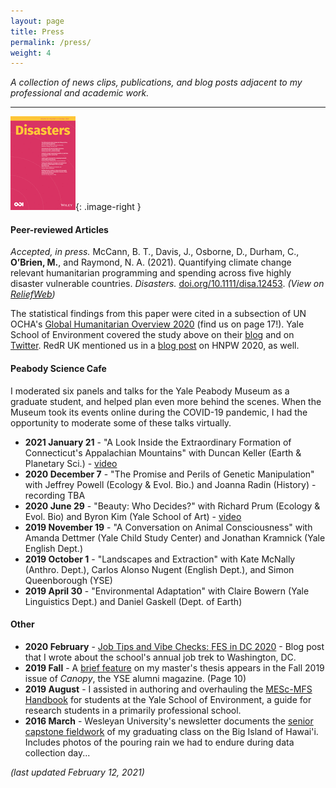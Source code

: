```yaml
---
layout: page
title: Press
permalink: /press/
weight: 4
---
```

<style type="text/css">
.image-right {
	display: block; 
	padding-left: 15px;
	float: right;
}
</style>

*A collection of news clips, publications, and blog posts adjacent to my professional and academic work.*

---

![Disasters cover](/myassets/disasters_cover.jpg){: .image-right }

#### Peer-reviewed Articles  
_Accepted, in press._ McCann, B. T., Davis, J., Osborne, D., Durham, C., **O’Brien, M.**, and Raymond, N. A. (2021). Quantifying climate change relevant humanitarian programming and spending across five highly disaster vulnerable countries. *Disasters.* [doi.org/10.1111/disa.12453](https://doi.org/10.1111/disa.12453). *(View on [ReliefWeb](https://reliefweb.int/report/syrian-arab-republic/quantifying-climate-change-relevant-humanitarian-programming-and))*


The statistical findings from this paper were cited in a subsection of UN OCHA's [Global Humanitarian Overview 2020](https://reliefweb.int/report/world/global-humanitarian-overview-2020-enarfrzh) (find us on page 17!). Yale School of Environment covered the study above on their [blog](https://environment.yale.edu/news/article/yaleled-study-cited-by-un-shows-lack-of-funding-for-climate-change-in-disaster-relief/) and on [Twitter](https://twitter.com/EnvironmentYale/status/1225853881025990660). RedR UK mentioned us in a [blog post](https://www.redr.org.uk/Blog/February/My-Five-Takeaways-from-the-Humanitarian-Networks-a) on HNPW 2020, as well. 

#### Peabody Science Cafe
I moderated six panels and talks for the Yale Peabody Museum as a graduate student, and helped plan even more behind the scenes. When the Museum took its events online during the COVID-19 pandemic, I had the opportunity to moderate some of these talks virtually. 

- **2021 January 21** - "A Look Inside the Extraordinary Formation of Connecticut's Appalachian Mountains" with Duncan Keller (Earth & Planetary Sci.) - [video](https://youtu.be/WnHrprqQeag)
- **2020 December 7** - "The Promise and Perils of Genetic Manipulation" with Jeffrey Powell (Ecology & Evol. Bio.) and Joanna Radin (History) - recording TBA
- **2020 June 29** - "Beauty: Who Decides?" with Richard Prum (Ecology & Evol. Bio) and Byron Kim (Yale School of Art) - [video](https://youtu.be/PfYNU5XeuzU)
- **2019 November 19** - "A Conversation on Animal Consciousness" with Amanda Dettmer (Yale Child Study Center) and Jonathan Kramnick (Yale English Dept.)
- **2019 October 1** - "Landscapes and Extraction" with Kate McNally (Anthro. Dept.), Carlos Alonso Nugent (English Dept.), and Simon Queenborough (YSE)
- **2019 April 30** - "Environmental Adaptation" with Claire Bowern (Yale Linguistics Dept.) and Daniel Gaskell (Dept. of Earth)



#### Other
- **2020 February** - [Job Tips and Vibe Checks: FES in DC 2020](https://environment.yale.edu/blog/2020/02/job-tips-and-vibe-checks-fes-in-dc-2020/) - Blog post that I wrote about the school's annual job trek to Washington, DC.
- **2019 Fall** - A [brief feature](https://environment.yale.edu/content/documents/00016720/Canopy-Fall-2019.pdf) on my master's thesis appears in the Fall 2019 issue of _Canopy_, the YSE alumni magazine. (Page 10)
- **2019 August** - I assisted in authoring and overhauling the [MESc-MFS Handbook](https://environment.yale.edu/content/documents/00017842/MESc-and-MFS-Student-Handbook-2020-2021.pdf?1598893030) for students at the Yale School of Environment, a guide for research students in a primarily professional school. 
- **2016 March** - Wesleyan University's newsletter documents the [senior capstone fieldwork](http://newsletter.blogs.wesleyan.edu/2016/03/09/eeshawaii/) of my graduating class on the Big Island of Hawai'i. Includes photos of the pouring rain we had to endure during data collection day...


_(last updated February 12, 2021)_

